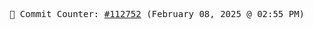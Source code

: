 <p align="center">
    <samp>
        📮 Commit Counter: <a href="https://github.com/Javascript-void0/Javascript-void0/commits/main">#112752</a> (February 08, 2025 @ 02:55 PM)
    </samp>
</p>